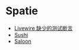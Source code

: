 # Spatie

- [Livewire 缺少的测试断言](missing-livewire-assertions.md)
- [Sushi](sushi.md)
- [Saloon](saloon.md)